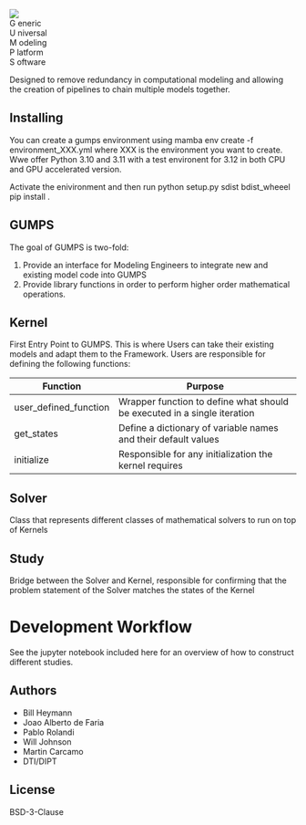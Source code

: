 <!--
SPDX-FileCopyrightText: 2024 Amgen

SPDX-License-Identifier: BSD-3-Clause
-->

![](./img/gumps_logo.PNG)  
G eneric  
U niversal  
M odeling  
P latform  
S oftware

Designed to remove redundancy in computational modeling
and allowing the creation of pipelines to chain multiple
models together.

## Installing

You can create a gumps environment using
mamba env create -f environment_XXX.yml where XXX is the environment you want to create.
Wwe offer Python 3.10 and 3.11 with a test environent for 3.12 in both CPU and GPU accelerated version.

Activate the enivironment and then run
python setup.py sdist bdist_wheeel
pip install .

## GUMPS

The goal of GUMPS is two-fold:

1. Provide an interface for Modeling Engineers to integrate new and existing model code into GUMPS
2. Provide library functions in order to perform higher order mathematical operations.

## Kernel

First Entry Point to GUMPS. This is where Users can take their existing models
and adapt them to the Framework. Users are responsible for defining the following functions:

| Function              | Purpose                                                                  |
| --------------------- | ------------------------------------------------------------------------ |
| user_defined_function | Wrapper function to define what should be executed in a single iteration |
| get_states            | Define a dictionary of variable names and their default values           |
| initialize            | Responsible for any initialization the kernel requires                   |

## Solver

Class that represents different classes of mathematical solvers to run on top of Kernels

## Study

Bridge between the Solver and Kernel, responsible for confirming that the problem statement of the Solver
matches the states of the Kernel

# Development Workflow

See the jupyter notebook included here for an overview of how to construct different studies.

## Authors

- Bill Heymann
- Joao Alberto de Faria
- Pablo Rolandi
- Will Johnson
- Martin Carcamo
- DTI/DIPT

## License

BSD-3-Clause
